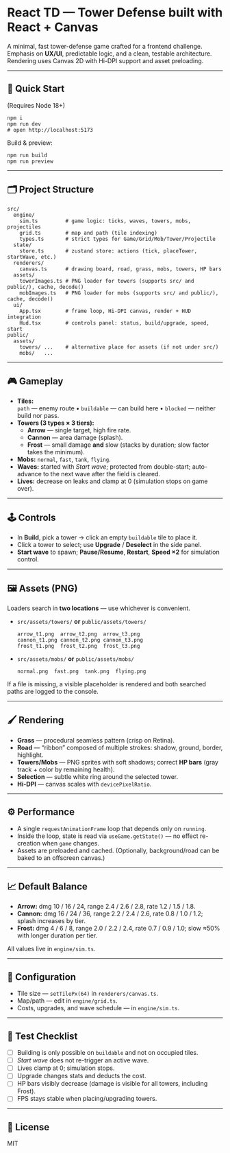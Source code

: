 # React TD — Tower Defense built with React + Canvas

A minimal, fast tower-defense game crafted for a frontend challenge. Emphasis on **UX/UI**, predictable logic, and a clean, testable architecture. Rendering uses Canvas 2D with Hi-DPI support and asset preloading.

---

## 🚀 Quick Start

(Requires Node 18+)

    npm i
    npm run dev
    # open http://localhost:5173

Build & preview:

    npm run build
    npm run preview

---

## 🗂 Project Structure

    src/
      engine/
        sim.ts         # game logic: ticks, waves, towers, mobs, projectiles
        grid.ts        # map and path (tile indexing)
        types.ts       # strict types for Game/Grid/Mob/Tower/Projectile
      state/
        store.ts       # zustand store: actions (tick, placeTower, startWave, etc.)
      renderers/
        canvas.ts      # drawing board, road, grass, mobs, towers, HP bars
      assets/
        towerImages.ts # PNG loader for towers (supports src/ and public/), cache, decode()
        mobImages.ts   # PNG loader for mobs (supports src/ and public/), cache, decode()
      ui/
        App.tsx        # frame loop, Hi-DPI canvas, render + HUD integration
        Hud.tsx        # controls panel: status, build/upgrade, speed, start
    public/
      assets/
        towers/ ...    # alternative place for assets (if not under src/)
        mobs/   ...

---

## 🎮 Gameplay

- **Tiles:**  
  `path` — enemy route • `buildable` — can build here • `blocked` — neither build nor pass.
- **Towers (3 types × 3 tiers):**
  - **Arrow** — single target, high fire rate.  
  - **Cannon** — area damage (splash).  
  - **Frost** — small damage **and** slow (stacks by duration; slow factor takes the minimum).
- **Mobs:** `normal`, `fast`, `tank`, `flying`.  
- **Waves:** started with *Start wave*; protected from double-start; auto-advance to the next wave after the field is cleared.
- **Lives:** decrease on leaks and clamp at 0 (simulation stops on game over).

---

## 🕹 Controls

- In **Build**, pick a tower → click an empty `buildable` tile to place it.  
- Click a tower to select; use **Upgrade** / **Deselect** in the side panel.  
- **Start wave** to spawn; **Pause/Resume**, **Restart**, **Speed ×2** for simulation control.

---

## 🖼 Assets (PNG)

Loaders search in **two locations** — use whichever is convenient.

- `src/assets/towers/` **or** `public/assets/towers/`

      arrow_t1.png  arrow_t2.png  arrow_t3.png
      cannon_t1.png cannon_t2.png cannon_t3.png
      frost_t1.png  frost_t2.png  frost_t3.png

- `src/assets/mobs/` **or** `public/assets/mobs/`

      normal.png  fast.png  tank.png  flying.png

If a file is missing, a visible placeholder is rendered and both searched paths are logged to the console.

---

## 🖌 Rendering

- **Grass** — procedural seamless pattern (crisp on Retina).  
- **Road** — “ribbon” composed of multiple strokes: shadow, ground, border, highlight.  
- **Towers/Mobs** — PNG sprites with soft shadows; correct **HP bars** (gray track + color by remaining health).  
- **Selection** — subtle white ring around the selected tower.  
- **Hi-DPI** — canvas scales with `devicePixelRatio`.

---

## ⚙️ Performance

- A single `requestAnimationFrame` loop that depends only on `running`.  
- Inside the loop, state is read via `useGame.getState()` — no effect re-creation when `game` changes.  
- Assets are preloaded and cached. (Optionally, background/road can be baked to an offscreen canvas.)

---

## 📈 Default Balance

- **Arrow:** dmg 10 / 16 / 24, range 2.4 / 2.6 / 2.8, rate 1.2 / 1.5 / 1.8.  
- **Cannon:** dmg 16 / 24 / 36, range 2.2 / 2.4 / 2.6, rate 0.8 / 1.0 / 1.2; splash increases by tier.  
- **Frost:** dmg 4 / 6 / 8, range 2.0 / 2.2 / 2.4, rate 0.7 / 0.9 / 1.0; slow ≈50% with longer duration per tier.

All values live in `engine/sim.ts`.

---

## 🔧 Configuration

- Tile size — `setTilePx(64)` in `renderers/canvas.ts`.  
- Map/path — edit in `engine/grid.ts`.  
- Costs, upgrades, and wave schedule — in `engine/sim.ts`.

---

## 🧪 Test Checklist

- [ ] Building is only possible on `buildable` and not on occupied tiles.  
- [ ] *Start wave* does not re-trigger an active wave.  
- [ ] Lives clamp at 0; simulation stops.  
- [ ] Upgrade changes stats and deducts the cost.  
- [ ] HP bars visibly decrease (damage is visible for all towers, including Frost).  
- [ ] FPS stays stable when placing/upgrading towers.

---

## 📜 License

MIT
